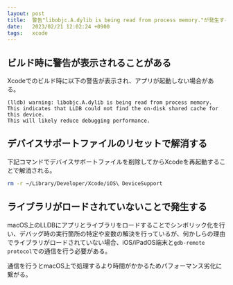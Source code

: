 ```yaml
---
layout: post
title:  警告"libobjc.A.dylib is being read from process memory."が発生する
date:   2023/02/21 12:02:24 +0900
tags:   xcode
---
```


## ビルド時に警告が表示されることがある

Xcodeでのビルド時に以下の警告が表示され、アプリが起動しない場合がある。

```log
(lldb) warning: libobjc.A.dylib is being read from process memory.
This indicates that LLDB could not find the on-disk shared cache for this device.
This will likely reduce debugging performance.
```

## デバイスサポートファイルのリセットで解消する

下記コマンドでデバイスサポートファイルを削除してからXcodeを再起動することで解消される。

```sh
rm -r ~/Library/Developer/Xcode/iOS\ DeviceSupport
```

## ライブラリがロードされていないことで発生する

macOS上のLLDBにアプリとライブラリをロードすることでシンボリック化を行い、デバッグ時の実行箇所の特定や変数の解決を行っているが、何かしらの理由でライブラリがロードされていない場合、iOS/iPadOS端末と`gdb-remote protocol`での通信を行う必要がある。

通信を行うとmacOS上で処理するより時間がかかるためパフォーマンス劣化に繋がる。
